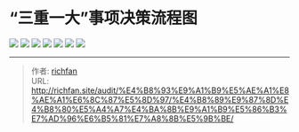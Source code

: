 # “三重一大”事项决策流程图

![](https://img.richfan.site/audit/专项审计指南/“三重一大”事项决策流程图/“三重一大”事项决策流程图_1.jpg)
![](https://img.richfan.site/audit/专项审计指南/“三重一大”事项决策流程图/“三重一大”事项决策流程图_2.jpg)
![](https://img.richfan.site/audit/专项审计指南/“三重一大”事项决策流程图/“三重一大”事项决策流程图_3.jpg)
![](https://img.richfan.site/audit/专项审计指南/“三重一大”事项决策流程图/“三重一大”事项决策流程图_4.jpg)
![](https://img.richfan.site/audit/专项审计指南/“三重一大”事项决策流程图/“三重一大”事项决策流程图_5.jpg)
![](https://img.richfan.site/audit/专项审计指南/“三重一大”事项决策流程图/“三重一大”事项决策流程图_6.jpg)
![](https://img.richfan.site/audit/专项审计指南/“三重一大”事项决策流程图/“三重一大”事项决策流程图_7.jpg)

---

> 作者: [richfan](https://richfan.site/)  
> URL: http://richfan.site/audit/%E4%B8%93%E9%A1%B9%E5%AE%A1%E8%AE%A1%E6%8C%87%E5%8D%97/%E4%B8%89%E9%87%8D%E4%B8%80%E5%A4%A7%E4%BA%8B%E9%A1%B9%E5%86%B3%E7%AD%96%E6%B5%81%E7%A8%8B%E5%9B%BE/  

